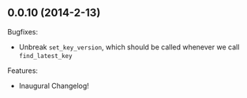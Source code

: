 
## 0.0.10 (2014-2-13)

Bugfixes:

   - Unbreak `set_key_version`, which should be called whenever we call `find_latest_key`

Features:

   - Inaugural Changelog!
